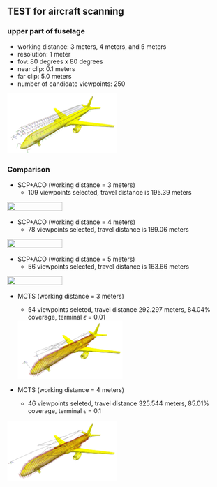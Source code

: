 ## TEST for aircraft scanning

### upper part of fuselage
- working distance: 3 meters, 4 meters, and 5 meters
- resolution: 1 meter
- fov: 80 degrees x 80 degrees
- near clip: 0.1 meters
- far clip: 5.0 meters
- number of candidate viewpoints: 250
<img src="https://github.com/suneric/aircraft_scanning/blob/master/aircraft_scanning_plan/scripts/aircraft/vpsfuselage-wd3r1.jpg" width=50% height=50%>


### Comparison

- SCP+ACO (working distance = 3 meters)
  - 109 viewpoints selected, travel distance is 195.39 meters
<img src="https://github.com/suneric/aircraft_scanning/blob/master/aircraft_scanning_plan/scripts/aircraft/acobest_f3.jpg" width=50% height=50%>

- SCP+ACO (working distance = 4 meters)
  - 78 viewpoints selected, travel distance is 189.06 meters
<img src="https://github.com/suneric/aircraft_scanning/blob/master/aircraft_scanning_plan/scripts/aircraft/acobest_f4.jpg" width=50% height=50%>

- SCP+ACO (working distance = 5 meters)
  - 56 viewpoints selected, travel distance is 163.66 meters
<img src="https://github.com/suneric/aircraft_scanning/blob/master/aircraft_scanning_plan/scripts/aircraft/acobest_f5.jpg" width=50% height=50%>

- MCTS (working distance = 3 meters)
  - 54 viewpoints seleted, travel distance 292.297 meters, 84.04% coverage, terminal $\epsilon$ = 0.01
  <img src="https://github.com/suneric/aircraft_scanning/blob/master/aircraft_scanning_plan/scripts/aircraft/mctsbest_fuselage_f3.jpg" width=50% height=50%>

- MCTS (working distance = 4 meters)
  - 46 viewpoints seleted, travel distance 325.544 meters, 85.01% coverage, terminal $\epsilon$ = 0.1
<img src="https://github.com/suneric/aircraft_scanning/blob/master/aircraft_scanning_plan/scripts/aircraft/mctsbest_fuselage_f4.jpg" width=50% height=50%>
